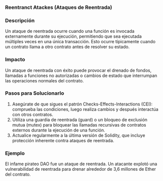 ### Reentranct Atackes (Ataques de Reentrada)

### Descripción
Un ataque de reentrada ocurre cuando una función es invocada externamente durante su ejecución, permitiendo que sea ejecutada múltiples veces en una única transacción. Esto ocurre típicamente cuando un contrato llama a otro contrato antes de resolver su estado.

### Impacto
Un ataque de reentrada con éxito puede provocar el drenado de fondos, llamadas a funciones no autorizadas o cambios de estado que interrumpan las operaciones normales del contrato.

### Pasos para Solucionarlo
1. Asegúrate de que sigues el patrón Checks-Effects-Interactions (CEI): comprueba las condiciones, luego realiza cambios y después interactúa con otros contratos.
2. Utiliza una guardia de reentrada (guard) o un bloqueo de exclusión mutua (mutex) para bloquear las llamadas recursivas de contratos externos durante la ejecución de una función.
3. Actualice regularmente a la última versión de Solidity, que incluye protección inherente contra ataques de reentrada.

### Ejemplo
El infame pirateo DAO fue un ataque de reentrada. Un atacante explotó una vulnerabilidad de reentrada para drenar alrededor de 3,6 millones de Ether del contrato.